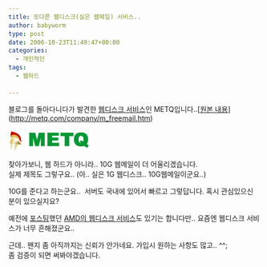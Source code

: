 ```yaml
---
title: 또다른 웹디스크(실은 웹메일) 서비스..
author: babyworm
type: post
date: 2006-10-23T11:49:47+00:00
categories:
  - 개인적인
tags:
  - 웹하드

---
```

블로그를 돌아다니다가 발견한 [웹디스크 서비스][1]인 METQ입니다..[[원본 내용][2]] (<http://metq.com/company/m_freemail.htm>)

<img loading="lazy" decoding="async" src="featured_metq.jpg" class="alignright" width="167" height="42" alt="" data-recalc-dims="1" />


찾아가보니, 웹 하드가 아니라.. 10G 웹메일이 더 어울리겠습니다.
<br>
실제 제목도 그렇구요..
(아.. 실은 1G 웹디스크.. 10G웹메일이군요..)

10G를 준다고 하는군요..  서버도 국내에 있어서 빠르고 그렇답니다. 혹시 관심있으신 분이 있으실지요?

예전에 [포스팅][3]했던 [AMD의 웹디스크 서비스][4]도 있기는 합니다만.. 요즘엔 웹디스크 서비스가 너무 흔해졌군요..

근데.. 왠지 좀 아직까지는 신뢰가 안가네요. 가입시 원하는 사항도 많고.. ^^;
<br>
좀 검증이 되면 써봐야겠습니다.

 [1]: http://metq.com/company/m_freemail.htm
 [2]: http://www.jkdjr34.skynet.co.kr/tttools/entry/%EA%B4%9C%EC%B0%AE%EC%9D%80-%EC%9B%B9%EB%94%94%EC%8A%A4%ED%81%AC
 [3]: http://babyworm.net/tatter/47
 [4]: http://amd.streamload.com/Brands/AMD/home/home.aspx
